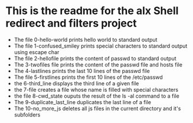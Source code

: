 # This is the readme for the alx Shell redirect and filters project

- The file 0-hello-world prints hello world to standard output
- The file 1-confused_smiley prints special characters to standard output using escape char
- The file 2-hellofile prints the content of passwd to standard output
- The 3-twofiles file prints the content of the passwd file and hosts file
- The 4-lastlines prints the last 10 lines of the passwd file
- The file 5-firstlines prints the first 10 lines of the /etc/passwd
- the 6-third_line displays the third line of a given file
- the 7-file creates a file whose name is filled with special characters
- the file 8-cwd_state ouputs the result of the ls -al command to a file
- The 9-duplicate_last_line duplicates the last line of a file
- The 10-no_more_js deletes all js files in the current directory and it's subfolders
